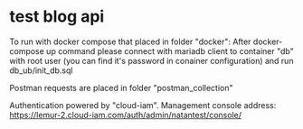 # test blog api

To run with docker compose that placed in folder "docker":
    After docker-compose up command please connect with mariadb client to container "db" with root user (you can find it's password in conainer configuration) 
    and run db_ub/init_db.sql

Postman requests are placed in folder "postman_collection"

Authentication powered by "cloud-iam". Management console address: https://lemur-2.cloud-iam.com/auth/admin/natantest/console/
